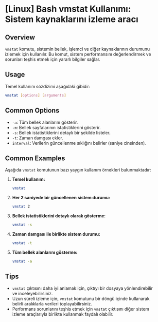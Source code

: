 # [Linux] Bash vmstat Kullanımı: Sistem kaynaklarını izleme aracı

## Overview
`vmstat` komutu, sistemin bellek, işlemci ve diğer kaynaklarının durumunu izlemek için kullanılır. Bu komut, sistem performansını değerlendirmek ve sorunları teşhis etmek için yararlı bilgiler sağlar.

## Usage
Temel kullanım sözdizimi aşağıdaki gibidir:

```bash
vmstat [options] [arguments]
```

## Common Options
- `-a`: Tüm bellek alanlarını gösterir.
- `-m`: Bellek sayfalarının istatistiklerini gösterir.
- `-s`: Bellek istatistiklerini detaylı bir şekilde listeler.
- `-t`: Zaman damgası ekler.
- `interval`: Verilerin güncellenme sıklığını belirler (saniye cinsinden).

## Common Examples
Aşağıda `vmstat` komutunun bazı yaygın kullanım örnekleri bulunmaktadır:

1. **Temel kullanım:**
   ```bash
   vmstat
   ```

2. **Her 2 saniyede bir güncellenen sistem durumu:**
   ```bash
   vmstat 2
   ```

3. **Bellek istatistiklerini detaylı olarak gösterme:**
   ```bash
   vmstat -s
   ```

4. **Zaman damgası ile birlikte sistem durumu:**
   ```bash
   vmstat -t
   ```

5. **Tüm bellek alanlarını gösterme:**
   ```bash
   vmstat -a
   ```

## Tips
- `vmstat` çıktısını daha iyi anlamak için, çıktıyı bir dosyaya yönlendirebilir ve inceleyebilirsiniz.
- Uzun süreli izleme için, `vmstat` komutunu bir döngü içinde kullanarak belirli aralıklarla verileri toplayabilirsiniz.
- Performans sorunlarını teşhis etmek için `vmstat` çıktısını diğer sistem izleme araçlarıyla birlikte kullanmak faydalı olabilir.